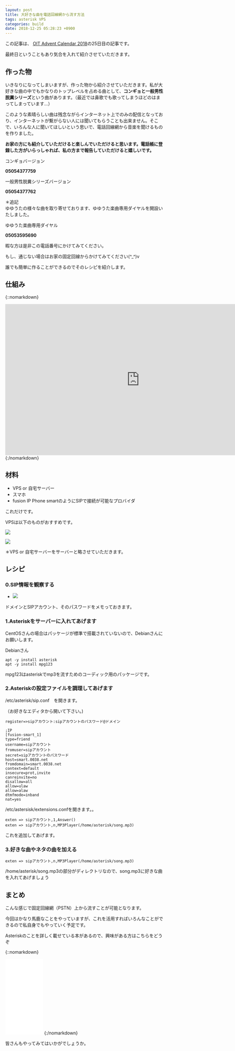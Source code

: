 ```yaml
---
layout: post
title: 大好きな曲を電話回線網から流す方法
tags: asterisk VPS
categories: build
date: 2018-12-25 05:28:23 +0900
---
```


この記事は、 [OIT Advent Calendar 2018](https://adventar.org/calendars/2962)の25日目の記事です。

最終日ということもあり気合を入れて紹介させていただきます。

作った物
----

いきなりになってしまいますが、作った物から紹介させていただきます。私が大好きな曲の中でもかなりのトップレベルを占める曲として、**コンギョと一般男性脱糞シリーズ**という曲があります。（最近では鼻歌でも歌ってしまうほどのはまってしまっています...）

このような素晴らしい曲は残念ながらインターネット上でのみの配信となっており、インターネットが繋がらない人には聞いてもらうことも出来ません。そこで、いろんな人に聞いてほしいという思いで、電話回線網から音楽を聞けるものを作りました。

**お家の方にも紹介していただけると楽しんでいただけると思います。電話帳に登録した方がいらっしゃれば、私の方まで報告していただけると嬉しいです。**

コンギョバージョン

**05054377759**

一般男性脱糞シリーズバージョン

**05054377762**

＊追記　  
ゆゆうたの様々な曲を取り寄せております、ゆゆうた楽曲専用ダイヤルを開設いたしました。

ゆゆうた楽曲専用ダイヤル

**05053595690**

暇な方は是非この電話番号にかけてみてください。

もし、通じない場合はお家の固定回線からかけてみてください(^_^)v

誰でも簡単に作ることができるのでそのレシピを紹介します。

仕組み
---

{::nomarkdown}
<div><iframe width="853" height="480" src="https://www.youtube.com/embed/kCDEU5l9SMo" frameborder="0" allow="accelerometer; autoplay; encrypted-media; gyroscope; picture-in-picture" allowfullscreen></iframe></div>
{:/nomarkdown}

材料
--

*   VPS or 自宅サーバー
*   スマホ
*   fusion IP Phone smartのようにSIPで接続が可能なプロバイダ

これだけです。

VPSは以下のものがおすすめです。

![](https://www23.a8.net/svt/bgt?aid=181109855376&wid=001&eno=01&mid=s00000001717002033000&mc=1)

![](https://www22.a8.net/svt/bgt?aid=181109855395&wid=001&eno=01&mid=s00000000018030077000&mc=1)

＊VPS or 自宅サーバーをサーバーと略させていただきます。

レシピ
---

### 0.SIP情報を観察する

*   ![](../../../../images/myself/kongyo/sip.jpg)
    

ドメインとSIPアカウント、そのパスワードをメモっておきます。

### 1.Asteriskをサーバーに入れてあげます

CentOSさんの場合はパッケージが標準で搭載されていないので、Debianさんにお願いします。

Debianさん

    apt -y install asterisk
    apt -y install mpg123

mpg123はasteriskでmp3を流すためのコーディック用のパッケージです。

### 2.Asteriskの設定ファイルを調理してあげます

/etc/asterisk/sip.conf　を開きます。

（お好きなエディタから開いて下さい。)

    register=>sipアカウント:sipアカウントのパスワード@ドメイン
    
    ;IP
    [fusion-smart_1]
    type=friend
    username=sipアカウント
    fromuser=sipアカウント
    secret=sipアカウントのパスワード
    host=smart.0038.net
    fromdomain=smart.0038.net
    context=default
    insecure=prot,invite
    canreinvite=no
    disallow=all
    allow=ulaw
    allow=alaw
    dtmfmode=inband
    nat=yes

/etc/astersisk/extensions.confを開きます。。

    exten => sipアカウント,1,Answer()
    exten => sipアカウント,n,MP3Player(/home/asterisk/song.mp3)

これを追加してあげます。

### 3.好きな曲やネタの曲を加える

    exten => sipアカウント,n,MP3Player(/home/asterisk/song.mp3)

/home/asterisk/song.mp3の部分がディレクトリなので、song.mp3に好きな曲を入れてあげましょう

まとめ
---

こんな感じで固定回線網（PSTN）上から流すことが可能となります。

今回はかなり馬鹿なことをやっていますが、これを活用すればいろんなことができるので私自身でもやっていく予定です。

Asteriskのことを詳しく載せている本があるので、興味がある方はこちらをどうぞ

{::nomarkdown}
<iframe style="width:120px;height:240px;" marginwidth="0" marginheight="0" scrolling="no" frameborder="0" src="//rcm-fe.amazon-adsystem.com/e/cm?lt1=_blank&bc1=000000&IS2=1&bg1=FFFFFF&fc1=000000&lc1=0000FF&t=yonedayuto-22&language=ja_JP&o=9&p=8&l=as4&m=amazon&f=ifr&ref=as_ss_li_til&asins=B00W35H6SY&linkId=ea6ce8761f023bd686a664d71cf17dab"></iframe>
{:/nomarkdown}

皆さんもやってみてはいかがでしょうか。
